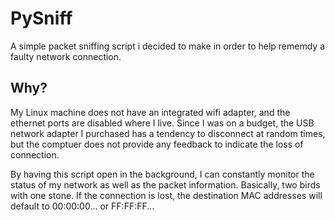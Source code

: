 # PySniff

A simple packet sniffing script i decided to make in order to help rememdy a faulty network connection.

## Why?
  My Linux machine does not have an integrated wifi adapter, and the ethernet ports are disabled where I live. Since I was on a budget, the USB network adapter I purchased has a tendency to disconnect at random times, but the comptuer does not provide any feedback to indicate the loss of connection. 
  
  By having this script open in the background, I can constantly monitor the status of my network as well as the packet information. Basically, two birds with one stone. If the connection is lost, the destination MAC addresses will default to 00:00:00... or FF:FF:FF... 
  
